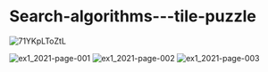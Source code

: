 # Search-algorithms---tile-puzzle

![71YKpLToZtL](https://user-images.githubusercontent.com/57942180/154043972-dc08582a-a180-4dd7-8d31-ef634de351b6.png)

![ex1_2021-page-001](https://user-images.githubusercontent.com/57942180/154043565-e9d91658-1e25-4fda-b7c7-24a117d82ff0.jpg)
![ex1_2021-page-002](https://user-images.githubusercontent.com/57942180/154043706-a37f3b56-0f5a-4aaa-a1ba-5333eef98fc6.jpg)
![ex1_2021-page-003](https://user-images.githubusercontent.com/57942180/154043771-8094061a-6d6b-4242-8a70-ee659a21369a.jpg)
